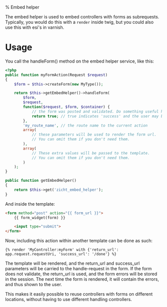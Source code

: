 % Embed helper

The embed helper is used to embed controllers with forms as subrequests. Typically, you would do this with a `render`
inside twig, but you could also use this with esi's in varnish.

# Usage #

You call the handleForm() method on the embed helper service, like this:

~~~~php
<?php
public function myFormAction(Request $request)
{
    $form = $this->createForm(new MyType());

    return $this->getEmbedHelper()->handleForm(
        $form,
        $request,
        function($request, $form, $container) {
            // the form was posted and validated. Do something useful here.
            return true; // true indicates 'success' and the user may be redirected to the 'success_url', if available.
        },
        'my_route_name', // the route name to the current action
        array(
            // these parameters will be used to render the form url.
            // You can omit them if you don't need them.
        ),
        array(
            // These extra values will be passed to the template.
            // You can omit them if you don't need them.
        )
    );
}

public function getEmbedHelper()
{
    return $this->get('zicht_embed_helper');
}
~~~~

And inside the template:

~~~~html
<form method="post" action="{{ form_url }}">
    {{ form_widget(form) }}

    <input type="submit">
</form>
~~~~

Now, including this action within another template can be done as such:

~~~~django
{% render 'MyController:myForm' with {'return_url': app.request.requestUri, 'success_url': '/done'} %}
~~~~

The template will be rendered, and the return_url and success_url parameters will be carried to the handle-request in
the form. If the form does not validate, the return_url is used, and the form errors will be stored in the session.
The next time the form is rendered, it will contain the errors, and thus shown to the user.

This makes it easily possible to reuse controllers with forms on different locations, without having to use different
handling controllers.